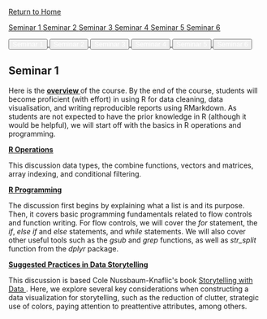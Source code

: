 <a href="https://nicholas-sim.github.io/" class="button"> Return to Home
</a>



<a class="btn btn-primary" href="https://nicholas-sim.github.io/ANL501-Data-Visualisation-and-Storytelling/seminar_1/" role="button">Seminar 1 </a>
<a class="btn btn-primary" href="https://nicholas-sim.github.io/ANL501-Data-Visualisation-and-Storytelling/seminar_2/" role="button">Seminar 2 </a>
<a class="btn btn-primary" href="#" role="button">Seminar 3 </a>
<a class="btn btn-primary" href="#" role="button">Seminar 4 </a>
<a class="btn btn-primary" href="#" role="button">Seminar 5 </a>
<a class="btn btn-primary" href="#" role="button">Seminar 6 </a>

<a href="https://nicholas-sim.github.io/ANL501-Data-Visualisation-and-Storytelling/seminar_1/" class="button">
  <button type="button"  class="btn btn-secondary btn-sm"  style="color: white;">  Seminar 1  </button>
</a>
<a href="https://nicholas-sim.github.io/ANL501-Data-Visualisation-and-Storytelling/seminar_2/" class="button">
  <button type="button" class="btn btn-primary btn-sm" style="color: white;">  Seminar 2  </button>
</a>
<a href="#" class="button">
  <button type="button" class="btn btn-primary btn-sm" style="color: white;">  Seminar 3  </button>
</a>
<a href="#" class="button">
  <button type="button" class="btn btn-primary btn-sm" style="color: white;">  Seminar 4  </button>
</a>
<a href="#" class="button">
  <button type="button" class="btn btn-primary btn-sm" style="color: white;">  Seminar 5  </button>
</a>
<a href="#" class="button">
  <button type="button" class="btn btn-primary btn-sm" style="color: white;">  Seminar 6  </button>
</a>



## Seminar 1

Here is the <a style="font-weight:bold"  href="https://nicholas-sim.github.io/ANL501-Data-Visualisation-and-Storytelling/seminar_1/introduction"> overview </a> of the course. By the end of the course, students will become proficient (with effort) in using R for data cleaning, data visualisation, and writing reproducible reports using RMarkdown. As students are not expected to have the prior knowledge in R (although it would be helpful), we will start off with the basics in R operations and programming.

<a style="font-weight:bold"  href="https://nicholas-sim.github.io/ANL501-Data-Visualisation-and-Storytelling/seminar_1/operations"> R Operations </a>

This discussion data types, the combine functions, vectors and matrices, array indexing, and conditional filtering.


<a style="font-weight:bold"  href="https://nicholas-sim.github.io/ANL501-Data-Visualisation-and-Storytelling/seminar_1/programming"> R Programming </a>

The discussion first begins by explaining what a list is and its purpose. Then, it covers basic programming fundamentals related to flow controls and function writing. For flow controls, we will cover the _for_ statement, the _if_, _else if_ and _else_ statements, and _while_ statements. We will also cover other useful tools such as the _gsub_ and _grep_ functions, as well as _str_split_ function from the _dplyr_ package.


<a style="font-weight:bold"  href="https://nicholas-sim.github.io/ANL501-Data-Visualisation-and-Storytelling/seminar_1/practices"> Suggested Practices in Data Storytelling </a>

This discussion is based Cole Nussbaum-Knaflic's book <a href="https://www.storytellingwithdata.com/"> Storytelling with Data </a>. Here, we explore several key considerations when constructing a data visualization for storytelling, such as the reduction of clutter, strategic use of colors, paying attention to preattentive attributes, among others. 



